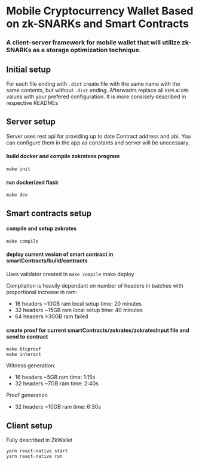 # Mobile Cryptocurrency Wallet Based on zk-SNARKs and Smart Contracts

### A client-server framework for mobile wallet that will utilize zk-SNARKs as a storage optimization technique.

## Initial setup
For each file ending with `.dist` create file with the same name with the same contents, but without `.dist` ending. Afterwadrs replace all `REPLACEME` values with your prefered configuration.
It is more consisely described in respective READMEs

## Server setup
Server uses rest api for providing up to date Contract address and abi. You can configure them in the app as constants and server will be unecessary.
#### build docker and compile zokratess program
    make init
#### run dockerized flask
    make dev

## Smart contracts setup
#### compile and setup zokrates
    make compile

#### deploy current vesion of smart contract in smartContracts/build/contracts
Uses validator created in `make compile`
    make deploy 

Compilation is heavily dependant on number of headers in batches with proportional increase in ram:
- 16 headers ~10GB ram local setup time: 20 minutes
- 32 headers ~15GB ram local setup time: 40 minutes
- 64 headers >30GB ram failed

#### create proof for current smartContracts/zokrates/zokratesInput file and send to contract
    make btcproof
    make interact

Witness generation:
- 16 headers ~5GB ram time: 1:15s
- 32 headers ~7GB ram time: 2:40s

Proof generation
- 32 headers ~10GB ram time: 6:30s



## Client setup
  Fully described in ZkWallet
  
    yarn react-native start
    yarn react-native run

